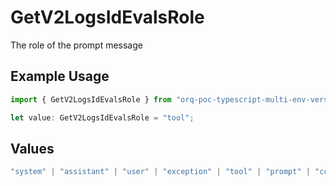 # GetV2LogsIdEvalsRole

The role of the prompt message

## Example Usage

```typescript
import { GetV2LogsIdEvalsRole } from "orq-poc-typescript-multi-env-version/models/operations";

let value: GetV2LogsIdEvalsRole = "tool";
```

## Values

```typescript
"system" | "assistant" | "user" | "exception" | "tool" | "prompt" | "correction" | "expected_output"
```